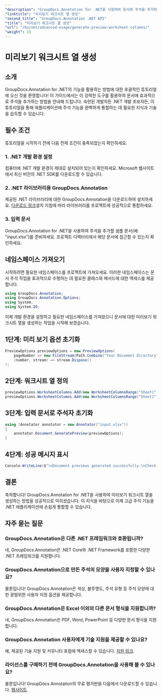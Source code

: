 ```yaml
---
"description": "GroupDocs.Annotation for .NET을 사용하여 문서에 주석을 추가하는 방법을 알아보세요. .NET 개발자를 위한 단계별 튜토리얼입니다. 애플리케이션을 더욱 강화하세요."
"linktitle": "미리보기 워크시트 열 생성"
"second_title": "GroupDocs.Annotation .NET API"
"title": "미리보기 워크시트 열 생성"
"url": "/ko/net/advanced-usage/generate-preview-worksheet-columns/"
"weight": 15
---
```


# 미리보기 워크시트 열 생성

## 소개
GroupDocs.Annotation for .NET의 기능을 활용하는 방법에 대한 포괄적인 튜토리얼에 오신 것을 환영합니다! 이 가이드에서는 이 강력한 도구를 활용하여 문서에 효과적으로 주석을 추가하는 방법을 안내해 드립니다. 숙련된 개발자든 .NET 개발 초보자든, 이 튜토리얼을 통해 애플리케이션에 주석 기능을 완벽하게 통합하는 데 필요한 지식과 기술을 습득할 수 있습니다.
## 필수 조건
튜토리얼을 시작하기 전에 다음 전제 조건이 충족되었는지 확인하세요.
### 1. .NET 개발 환경 설정
컴퓨터에 .NET 개발 환경이 제대로 설치되어 있는지 확인하세요. Microsoft 웹사이트에서 최신 버전의 .NET SDK를 다운로드할 수 있습니다.
### 2. .NET 라이브러리용 GroupDocs.Annotation
제공된 .NET 라이브러리에 대한 GroupDocs.Annotation을 다운로드하여 설치하세요. [다운로드 링크](https://releases.groupdocs.com/annotation/net/)설치 지침에 따라 라이브러리를 프로젝트에 성공적으로 통합하세요.
### 3. 입력 문서
GroupDocs.Annotation for .NET을 사용하여 주석을 추가할 샘플 문서(예: "input.xlsx")를 준비하세요. 프로젝트 디렉터리에서 해당 문서에 접근할 수 있는지 확인하세요.

## 네임스페이스 가져오기
시작하려면 필요한 네임스페이스를 프로젝트에 가져오세요. 이러한 네임스페이스는 문서 주석 작업을 효과적으로 수행하는 데 필요한 클래스와 메서드에 대한 액세스를 제공합니다.

```csharp
using GroupDocs.Annotation;
using GroupDocs.Annotation.Options;
using System;
using System.IO;
```

이제 개발 환경을 설정하고 필요한 네임스페이스를 가져왔으니 문서에 대한 미리보기 워크시트 열을 생성하는 작업을 시작해 보겠습니다.
## 1단계: 미리 보기 옵션 초기화
```csharp
PreviewOptions previewOptions = new PreviewOptions(
    pageNumber => new FileStream(Path.Combine("Your Document Directory", $"cells_page{pageNumber}.png"), FileMode.Create),
    (number, stream) => stream.Dispose()
);
```
## 2단계: 워크시트 열 정의
```csharp
previewOptions.WorksheetColumns.Add(new WorksheetColumnsRange("Sheet1", 2, 3));
previewOptions.WorksheetColumns.Add(new WorksheetColumnsRange("Sheet1", 1, 1));
```
## 3단계: 입력 문서로 주석자 초기화
```csharp
using (Annotator annotator = new Annotator("input.xlsx"))
{
    annotator.Document.GeneratePreview(previewOptions);
}
```
## 4단계: 성공 메시지 표시
```csharp
Console.WriteLine($"\nDocument previews generated successfully.\nCheck output in {"Your Document Directory"}.");
```

## 결론
축하합니다! GroupDocs.Annotation for .NET을 사용하여 미리보기 워크시트 열을 생성하는 방법을 성공적으로 익히셨습니다. 이 지식을 바탕으로 이제 고급 주석 기능을 .NET 애플리케이션에 손쉽게 통합할 수 있습니다.
## 자주 묻는 질문
### GroupDocs.Annotation은 다른 .NET 프레임워크와 호환됩니까?
네, GroupDocs.Annotation은 .NET Core와 .NET Framework를 포함한 다양한 .NET 프레임워크를 지원합니다.
### GroupDocs.Annotation으로 만든 주석의 모양을 사용자 지정할 수 있나요?
물론입니다! GroupDocs.Annotation은 색상, 불투명도, 주석 유형 등 주석 모양에 대한 광범위한 사용자 지정 옵션을 제공합니다.
### GroupDocs.Annotation은 Excel 이외의 다른 문서 형식을 지원합니까?
네, GroupDocs.Annotation은 PDF, Word, PowerPoint 등 다양한 문서 형식을 지원합니다.
### GroupDocs.Annotation 사용자에게 기술 지원을 제공할 수 있나요?
예, 제공된 기술 지원 및 커뮤니티 포럼에 액세스할 수 있습니다. [지원 링크](https://forum.groupdocs.com/c/annotation/10).
### 라이선스를 구매하기 전에 GroupDocs.Annotation을 사용해 볼 수 있나요?
물론입니다! GroupDocs.Annotation의 무료 평가판을 다음에서 다운로드할 수 있습니다. [웹사이트](https://releases.groupdocs.com/).
